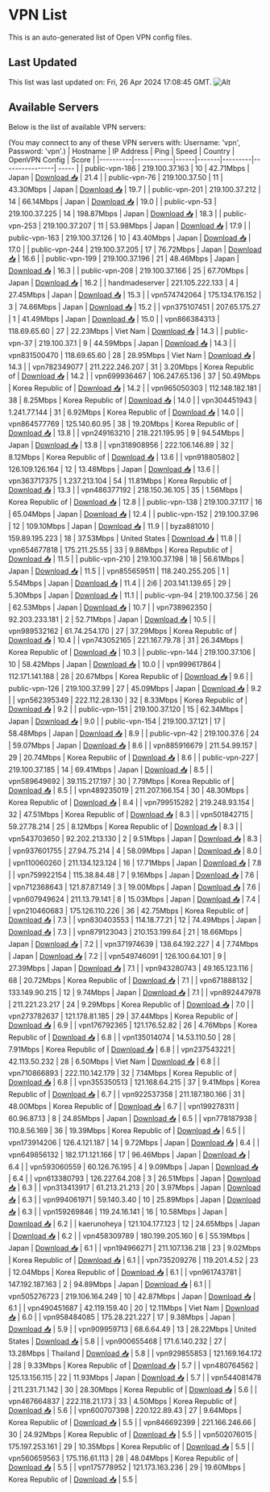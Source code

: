# VPN List

This is an auto-generated list of Open VPN config files.

## Last Updated

This list was last updated on: Fri, 26 Apr 2024 17:08:45 GMT.
![Alt](https://repobeats.axiom.co/api/embed/186b98318ef1479477931607c1ad7d823f12451f.svg "Repobeats analytics image")

## Available Servers

Below is the list of available VPN servers:

(You may connect to any of these VPN servers with: Username: 'vpn', Password: 'vpn'.)
| Hostname | IP Address | Ping | Speed | Country | OpenVPN Config | Score |
|----------|------------|------|-------|---------|----------------| ----- |
| public-vpn-186 | 219.100.37.163 | 10 | 42.71Mbps | Japan | [Download 📥](./configs/server_0_JP.ovpn) | 21.4 |
| public-vpn-76 | 219.100.37.50 | 11 | 43.30Mbps | Japan | [Download 📥](./configs/server_1_JP.ovpn) | 19.7 |
| public-vpn-201 | 219.100.37.212 | 14 | 66.14Mbps | Japan | [Download 📥](./configs/server_2_JP.ovpn) | 19.0 |
| public-vpn-53 | 219.100.37.225 | 14 | 198.87Mbps | Japan | [Download 📥](./configs/server_3_JP.ovpn) | 18.3 |
| public-vpn-253 | 219.100.37.207 | 11 | 53.98Mbps | Japan | [Download 📥](./configs/server_4_JP.ovpn) | 17.9 |
| public-vpn-163 | 219.100.37.126 | 10 | 43.40Mbps | Japan | [Download 📥](./configs/server_5_JP.ovpn) | 17.0 |
| public-vpn-244 | 219.100.37.205 | 17 | 76.72Mbps | Japan | [Download 📥](./configs/server_6_JP.ovpn) | 16.6 |
| public-vpn-199 | 219.100.37.196 | 21 | 48.46Mbps | Japan | [Download 📥](./configs/server_7_JP.ovpn) | 16.3 |
| public-vpn-208 | 219.100.37.166 | 25 | 67.70Mbps | Japan | [Download 📥](./configs/server_8_JP.ovpn) | 16.2 |
| handmadeserver | 221.105.222.133 | 4 | 27.45Mbps | Japan | [Download 📥](./configs/server_9_JP.ovpn) | 15.3 |
| vpn574742064 | 175.134.176.152 | 3 | 74.66Mbps | Japan | [Download 📥](./configs/server_10_JP.ovpn) | 15.2 |
| vpn375107451 | 207.65.175.27 | 1 | 41.49Mbps | Japan | [Download 📥](./configs/server_11_JP.ovpn) | 15.0 |
| vpn866384313 | 118.69.65.60 | 27 | 22.23Mbps | Viet Nam | [Download 📥](./configs/server_12_VN.ovpn) | 14.3 |
| public-vpn-37 | 219.100.37.1 | 9 | 44.59Mbps | Japan | [Download 📥](./configs/server_13_JP.ovpn) | 14.3 |
| vpn831500470 | 118.69.65.60 | 28 | 28.95Mbps | Viet Nam | [Download 📥](./configs/server_14_VN.ovpn) | 14.3 |
| vpn782349077 | 211.222.246.207 | 31 | 3.20Mbps | Korea Republic of | [Download 📥](./configs/server_15_KR.ovpn) | 14.2 |
| vpn699936467 | 106.247.65.136 | 37 | 50.49Mbps | Korea Republic of | [Download 📥](./configs/server_16_KR.ovpn) | 14.2 |
| vpn965050303 | 112.148.182.181 | 38 | 8.25Mbps | Korea Republic of | [Download 📥](./configs/server_17_KR.ovpn) | 14.0 |
| vpn304451943 | 1.241.77.144 | 31 | 6.92Mbps | Korea Republic of | [Download 📥](./configs/server_18_KR.ovpn) | 14.0 |
| vpn864577769 | 125.140.60.95 | 38 | 19.20Mbps | Korea Republic of | [Download 📥](./configs/server_19_KR.ovpn) | 13.8 |
| vpn249163210 | 218.221.195.95 | 9 | 94.54Mbps | Japan | [Download 📥](./configs/server_20_JP.ovpn) | 13.8 |
| vpn318908956 | 222.106.146.89 | 32 | 8.12Mbps | Korea Republic of | [Download 📥](./configs/server_21_KR.ovpn) | 13.6 |
| vpn918805802 | 126.109.126.164 | 12 | 13.48Mbps | Japan | [Download 📥](./configs/server_22_JP.ovpn) | 13.6 |
| vpn363717375 | 1.237.213.104 | 54 | 11.81Mbps | Korea Republic of | [Download 📥](./configs/server_23_KR.ovpn) | 13.3 |
| vpn486377192 | 218.150.36.105 | 35 | 1.56Mbps | Korea Republic of | [Download 📥](./configs/server_24_KR.ovpn) | 12.8 |
| public-vpn-138 | 219.100.37.117 | 16 | 65.04Mbps | Japan | [Download 📥](./configs/server_25_JP.ovpn) | 12.4 |
| public-vpn-152 | 219.100.37.96 | 12 | 109.10Mbps | Japan | [Download 📥](./configs/server_26_JP.ovpn) | 11.9 |
| byza881010 | 159.89.195.223 | 18 | 37.53Mbps | United States | [Download 📥](./configs/server_27_US.ovpn) | 11.8 |
| vpn654677818 | 175.211.25.55 | 33 | 9.88Mbps | Korea Republic of | [Download 📥](./configs/server_28_KR.ovpn) | 11.5 |
| public-vpn-210 | 219.100.37.198 | 18 | 56.61Mbps | Japan | [Download 📥](./configs/server_29_JP.ovpn) | 11.5 |
| vpn855659511 | 118.240.255.205 | 1 | 5.54Mbps | Japan | [Download 📥](./configs/server_30_JP.ovpn) | 11.4 |
| 2i6 | 203.141.139.65 | 29 | 5.30Mbps | Japan | [Download 📥](./configs/server_31_JP.ovpn) | 11.1 |
| public-vpn-94 | 219.100.37.56 | 26 | 62.53Mbps | Japan | [Download 📥](./configs/server_32_JP.ovpn) | 10.7 |
| vpn738962350 | 92.203.233.181 | 2 | 52.71Mbps | Japan | [Download 📥](./configs/server_33_JP.ovpn) | 10.5 |
| vpn989532162 | 61.74.254.170 | 27 | 37.29Mbps | Korea Republic of | [Download 📥](./configs/server_34_KR.ovpn) | 10.4 |
| vpn743052165 | 221.167.79.78 | 31 | 26.34Mbps | Korea Republic of | [Download 📥](./configs/server_35_KR.ovpn) | 10.3 |
| public-vpn-144 | 219.100.37.106 | 10 | 58.42Mbps | Japan | [Download 📥](./configs/server_36_JP.ovpn) | 10.0 |
| vpn999617864 | 112.171.141.188 | 28 | 20.67Mbps | Korea Republic of | [Download 📥](./configs/server_37_KR.ovpn) | 9.6 |
| public-vpn-126 | 219.100.37.99 | 27 | 45.09Mbps | Japan | [Download 📥](./configs/server_38_JP.ovpn) | 9.2 |
| vpn562395349 | 222.112.28.130 | 32 | 8.33Mbps | Korea Republic of | [Download 📥](./configs/server_39_KR.ovpn) | 9.2 |
| public-vpn-151 | 219.100.37.120 | 15 | 62.34Mbps | Japan | [Download 📥](./configs/server_40_JP.ovpn) | 9.0 |
| public-vpn-154 | 219.100.37.121 | 17 | 58.48Mbps | Japan | [Download 📥](./configs/server_41_JP.ovpn) | 8.9 |
| public-vpn-42 | 219.100.37.6 | 24 | 59.07Mbps | Japan | [Download 📥](./configs/server_42_JP.ovpn) | 8.6 |
| vpn885916679 | 211.54.99.157 | 29 | 20.74Mbps | Korea Republic of | [Download 📥](./configs/server_43_KR.ovpn) | 8.6 |
| public-vpn-227 | 219.100.37.185 | 14 | 69.41Mbps | Japan | [Download 📥](./configs/server_44_JP.ovpn) | 8.5 |
| vpn589649692 | 39.115.217.197 | 30 | 7.79Mbps | Korea Republic of | [Download 📥](./configs/server_45_KR.ovpn) | 8.5 |
| vpn489235019 | 211.207.166.154 | 30 | 48.30Mbps | Korea Republic of | [Download 📥](./configs/server_46_KR.ovpn) | 8.4 |
| vpn799515282 | 219.248.93.154 | 32 | 47.51Mbps | Korea Republic of | [Download 📥](./configs/server_47_KR.ovpn) | 8.3 |
| vpn501842715 | 59.27.78.214 | 25 | 8.12Mbps | Korea Republic of | [Download 📥](./configs/server_48_KR.ovpn) | 8.3 |
| vpn543703650 | 92.202.213.130 | 2 | 9.51Mbps | Japan | [Download 📥](./configs/server_49_JP.ovpn) | 8.3 |
| vpn937601755 | 27.94.75.214 | 4 | 58.09Mbps | Japan | [Download 📥](./configs/server_50_JP.ovpn) | 8.0 |
| vpn110060260 | 211.134.123.124 | 16 | 17.71Mbps | Japan | [Download 📥](./configs/server_51_JP.ovpn) | 7.8 |
| vpn759922154 | 115.38.84.48 | 7 | 9.16Mbps | Japan | [Download 📥](./configs/server_52_JP.ovpn) | 7.6 |
| vpn712368643 | 121.87.87.149 | 3 | 19.00Mbps | Japan | [Download 📥](./configs/server_53_JP.ovpn) | 7.6 |
| vpn607949624 | 211.13.79.141 | 8 | 15.03Mbps | Japan | [Download 📥](./configs/server_54_JP.ovpn) | 7.4 |
| vpn210460683 | 175.126.110.226 | 36 | 42.75Mbps | Korea Republic of | [Download 📥](./configs/server_55_KR.ovpn) | 7.3 |
| vpn830403553 | 114.18.77.21 | 12 | 74.49Mbps | Japan | [Download 📥](./configs/server_56_JP.ovpn) | 7.3 |
| vpn879123043 | 210.153.199.64 | 21 | 18.66Mbps | Japan | [Download 📥](./configs/server_57_JP.ovpn) | 7.2 |
| vpn371974639 | 138.64.192.227 | 4 | 7.74Mbps | Japan | [Download 📥](./configs/server_58_JP.ovpn) | 7.2 |
| vpn549746091 | 126.100.64.101 | 9 | 27.39Mbps | Japan | [Download 📥](./configs/server_59_JP.ovpn) | 7.1 |
| vpn943280743 | 49.165.123.116 | 68 | 20.72Mbps | Korea Republic of | [Download 📥](./configs/server_60_KR.ovpn) | 7.1 |
| vpn671888132 | 133.149.90.215 | 12 | 9.74Mbps | Japan | [Download 📥](./configs/server_61_JP.ovpn) | 7.1 |
| vpn892447978 | 211.221.23.217 | 24 | 9.29Mbps | Korea Republic of | [Download 📥](./configs/server_62_KR.ovpn) | 7.0 |
| vpn273782637 | 121.178.81.185 | 29 | 37.44Mbps | Korea Republic of | [Download 📥](./configs/server_63_KR.ovpn) | 6.9 |
| vpn176792365 | 121.176.52.82 | 26 | 4.76Mbps | Korea Republic of | [Download 📥](./configs/server_64_KR.ovpn) | 6.8 |
| vpn135014074 | 14.53.110.50 | 28 | 7.91Mbps | Korea Republic of | [Download 📥](./configs/server_65_KR.ovpn) | 6.8 |
| vpn237543221 | 42.113.50.232 | 28 | 6.50Mbps | Viet Nam | [Download 📥](./configs/server_66_VN.ovpn) | 6.8 |
| vpn710866893 | 222.110.142.179 | 32 | 7.14Mbps | Korea Republic of | [Download 📥](./configs/server_67_KR.ovpn) | 6.8 |
| vpn355350513 | 121.168.64.215 | 37 | 9.41Mbps | Korea Republic of | [Download 📥](./configs/server_68_KR.ovpn) | 6.7 |
| vpn922537358 | 211.187.180.166 | 31 | 48.00Mbps | Korea Republic of | [Download 📥](./configs/server_69_KR.ovpn) | 6.7 |
| vpn199278311 | 60.96.87.13 | 8 | 24.85Mbps | Japan | [Download 📥](./configs/server_70_JP.ovpn) | 6.5 |
| vpn778187938 | 110.8.56.169 | 36 | 19.39Mbps | Korea Republic of | [Download 📥](./configs/server_71_KR.ovpn) | 6.5 |
| vpn173914206 | 126.4.121.187 | 14 | 9.72Mbps | Japan | [Download 📥](./configs/server_72_JP.ovpn) | 6.4 |
| vpn649856132 | 182.171.121.166 | 17 | 96.46Mbps | Japan | [Download 📥](./configs/server_73_JP.ovpn) | 6.4 |
| vpn593060559 | 60.126.76.195 | 4 | 9.09Mbps | Japan | [Download 📥](./configs/server_74_JP.ovpn) | 6.4 |
| vpn613380793 | 126.227.64.208 | 3 | 26.51Mbps | Japan | [Download 📥](./configs/server_75_JP.ovpn) | 6.3 |
| vpn313413917 | 61.213.21.213 | 20 | 3.97Mbps | Japan | [Download 📥](./configs/server_76_JP.ovpn) | 6.3 |
| vpn994061971 | 59.140.3.40 | 10 | 25.89Mbps | Japan | [Download 📥](./configs/server_77_JP.ovpn) | 6.3 |
| vpn159269846 | 119.24.16.141 | 16 | 10.58Mbps | Japan | [Download 📥](./configs/server_78_JP.ovpn) | 6.2 |
| kaerunoheya | 121.104.177.123 | 12 | 24.65Mbps | Japan | [Download 📥](./configs/server_79_JP.ovpn) | 6.2 |
| vpn458309789 | 180.199.205.160 | 6 | 55.19Mbps | Japan | [Download 📥](./configs/server_80_JP.ovpn) | 6.1 |
| vpn194966271 | 211.107.136.218 | 23 | 9.02Mbps | Korea Republic of | [Download 📥](./configs/server_81_KR.ovpn) | 6.1 |
| vpn735209276 | 119.201.4.52 | 23 | 12.04Mbps | Korea Republic of | [Download 📥](./configs/server_82_KR.ovpn) | 6.1 |
| vpn961743781 | 147.192.187.163 | 2 | 94.89Mbps | Japan | [Download 📥](./configs/server_83_JP.ovpn) | 6.1 |
| vpn505276723 | 219.106.164.249 | 10 | 42.87Mbps | Japan | [Download 📥](./configs/server_84_JP.ovpn) | 6.1 |
| vpn490451687 | 42.119.159.40 | 20 | 12.11Mbps | Viet Nam | [Download 📥](./configs/server_85_VN.ovpn) | 6.0 |
| vpn958484085 | 175.28.221.227 | 17 | 9.38Mbps | Japan | [Download 📥](./configs/server_86_JP.ovpn) | 5.9 |
| vpn909959713 | 68.6.64.49 | 13 | 28.22Mbps | United States | [Download 📥](./configs/server_87_US.ovpn) | 5.8 |
| vpn900655468 | 171.6.140.232 | 27 | 13.28Mbps | Thailand | [Download 📥](./configs/server_88_TH.ovpn) | 5.8 |
| vpn929855853 | 121.169.164.172 | 28 | 9.33Mbps | Korea Republic of | [Download 📥](./configs/server_89_KR.ovpn) | 5.7 |
| vpn480764562 | 125.13.156.115 | 22 | 11.93Mbps | Japan | [Download 📥](./configs/server_90_JP.ovpn) | 5.7 |
| vpn544081478 | 211.231.71.142 | 30 | 28.30Mbps | Korea Republic of | [Download 📥](./configs/server_91_KR.ovpn) | 5.6 |
| vpn467664837 | 222.118.21.173 | 33 | 4.50Mbps | Korea Republic of | [Download 📥](./configs/server_92_KR.ovpn) | 5.6 |
| vpn600707398 | 220.122.89.43 | 27 | 9.64Mbps | Korea Republic of | [Download 📥](./configs/server_93_KR.ovpn) | 5.5 |
| vpn846692399 | 221.166.246.66 | 30 | 24.92Mbps | Korea Republic of | [Download 📥](./configs/server_94_KR.ovpn) | 5.5 |
| vpn502076015 | 175.197.253.161 | 29 | 10.35Mbps | Korea Republic of | [Download 📥](./configs/server_95_KR.ovpn) | 5.5 |
| vpn560659563 | 175.116.61.113 | 28 | 48.04Mbps | Korea Republic of | [Download 📥](./configs/server_96_KR.ovpn) | 5.5 |
| vpn175778952 | 121.173.163.236 | 29 | 19.60Mbps | Korea Republic of | [Download 📥](./configs/server_97_KR.ovpn) | 5.5 |
